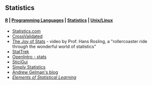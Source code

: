 ## Statistics

#### [R](https://github.com/evmo/DataScienceResources/blob/master/R.md) | [Programming Languages](https://github.com/evmo/DataScienceResources/blob/master/ProgLangs.md) | [Statistics](https://github.com/evmo/DataScienceResources/blob/master/Statistics.md) | [Unix/Linux](https://github.com/evmo/DataScienceResources/blob/master/UnixLinux.md)

- [Statistics.com](http://www.statistics.com/)
- [CrossValidated](http://stats.stackexchange.com/)
- [The Joy of Stats](https://vimeo.com/18477762) - video by Prof. Hans Rosling, a "rollercoaster ride through the wonderful world of statistics"
- [StatTrek](http://stattrek.com/)
- [OpenIntro - stats](https://www.openintro.org/stat/?stat_book=os)
- [SticiGui](http://www.stat.berkeley.edu/~stark/SticiGui/index.htm)
- [Simply Statistics](http://simplystatistics.org/)
- [Andrew Gelman's blog](http://andrewgelman.com/)
- *[Elements of Statistical Learning](http://statweb.stanford.edu/~tibs/ElemStatLearn/)*